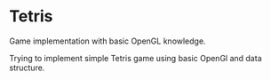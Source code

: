 # Tetris
Game implementation with basic OpenGL knowledge.

Trying to implement simple Tetris game using basic OpenGl and data structure.
